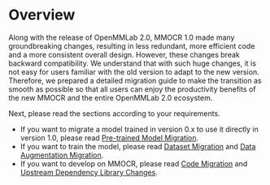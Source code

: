 # Overview

Along with the release of OpenMMLab 2.0, MMOCR 1.0 made many groundbreaking changes, resulting in less redundant, more efficient code and a more consistent overall design. However, these changes break backward compatibility. We understand that with such huge changes, it is not easy for users familiar with the old version to adapt to the new version. Therefore, we prepared a detailed migration guide to make the transition as smooth as possible so that all users can enjoy the productivity benefits of the new MMOCR and the entire OpenMMLab 2.0 ecosystem.

Next, please read the sections according to your requirements.

- If you want to migrate a model trained in version 0.x to use it directly in version 1.0, please read [Pre-trained Model Migration](./model.md).
- If you want to train the model, please read [Dataset Migration](./dataset.md) and [Data Augmentation Migration](./transforms.md).
- If you want to develop on MMOCR, please read [Code Migration](code.md) and [Upstream Dependency Library Changes](https://github.com/open-mmlab/mmengine/tree/main/docs/en/migration).
